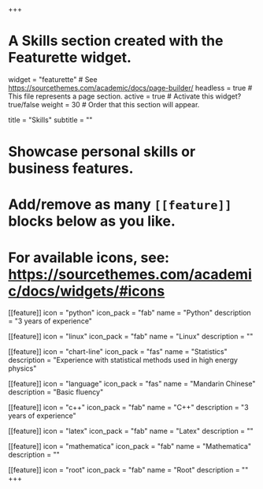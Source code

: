 +++
# A Skills section created with the Featurette widget.
widget = "featurette"  # See https://sourcethemes.com/academic/docs/page-builder/
headless = true  # This file represents a page section.
active = true  # Activate this widget? true/false
weight = 30  # Order that this section will appear.

title = "Skills"
subtitle = ""

# Showcase personal skills or business features.
# 
# Add/remove as many `[[feature]]` blocks below as you like.
# 
# For available icons, see: https://sourcethemes.com/academic/docs/widgets/#icons

[[feature]]
  icon = "python"
  icon_pack = "fab"
  name = "Python"
  description = "3 years of experience"

[[feature]]
  icon = "linux"
  icon_pack = "fab"
  name = "Linux"
  description = ""

[[feature]]
  icon = "chart-line"
  icon_pack = "fas"
  name = "Statistics"
  description = "Experience with statistical methods used in high energy physics"  
  
[[feature]]
  icon = "language"
  icon_pack = "fas"
  name = "Mandarin Chinese"
  description = "Basic fluency"

[[feature]]
  icon = "c++"
  icon_pack = "fab"
  name = "C++"
  description = "3 years of experience"
  
[[feature]]
  icon = "latex"
  icon_pack = "fab"
  name = "Latex"
  description = "" 

[[feature]]
  icon = "mathematica"
  icon_pack = "fab"
  name = "Mathematica"
  description = ""  

[[feature]]
  icon = "root"
  icon_pack = "fab"
  name = "Root"
  description = ""  
+++
